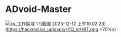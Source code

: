 # ADvoid-Master
![ss_工作區域 1](https://hackmd.io/_uploads/HkNwyBSLp.png)
![截圖 2023-12-12 上午10.02.28](https://hackmd.io/_uploads/H1Q_krH8T.png =70%x)
